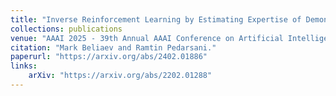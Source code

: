 ```yaml
---
title: "Inverse Reinforcement Learning by Estimating Expertise of Demonstrators"
collections: publications
venue: "AAAI 2025 - 39th Annual AAAI Conference on Artificial Intelligence, February 2025"
citation: "Mark Beliaev and Ramtin Pedarsani."
paperurl: "https://arxiv.org/abs/2402.01886"
links:
    arXiv: "https://arxiv.org/abs/2202.01288"
---
```

